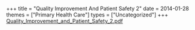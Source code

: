 +++
title = "Quality Improvement And Patient Safety 2"
date = 2014-01-28
themes = ["Primary Health Care"]
types = ["Uncategorized"]
+++
[Quality_Improvement_and_Patient_Safety_2.pdf](/files/Quality_Improvement_and_Patient_Safety_2.pdf)
